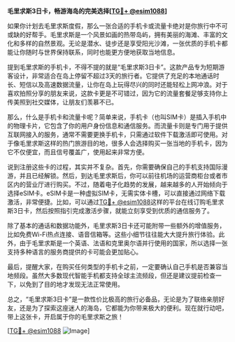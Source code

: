 **毛里求斯3日卡，畅游海岛的完美选择[[TG💪+ @esim1088](https://t.me/s/esim1088)]**

如果你计划去毛里求斯度假，那么一张合适的手机卡或流量卡绝对是你旅行中不可或缺的好帮手。毛里求斯是一个风景如画的热带岛屿，拥有美丽的海滩、丰富的文化和多样的自然景观。无论是潜水、徒步还是享受阳光沙滩，一张优质的手机卡都能让你随时与世界保持联系，同时也能更方便地获取当地信息。

提到毛里求斯的手机卡，不得不提的就是“毛里求斯3日卡”。这款产品专为短期游客设计，非常适合在岛上停留不超过3天的旅行者。它提供了充足的本地通话时长、短信以及高速数据流量，让你在岛上玩得尽兴的同时还能轻松上网冲浪。对于喜欢拍照分享的朋友来说，这款卡更是不可错过，因为它的流量套餐足够支持你上传美照到社交媒体，让朋友们羡慕不已。

那么，什么是手机卡和流量卡呢？简单来说，手机卡（也叫SIM卡）是插入手机中的物理卡片，它包含了你的用户身份信息和通信服务。而流量卡则是专门用于提供互联网接入的服务，通常不需要更换手机卡，只需通过软件下载激活即可使用。对于像毛里求斯这样的热门旅游目的地，很多人会选择购买一张当地的手机卡，因为它不仅便宜，而且信号覆盖广，使用起来非常方便。

说到注册这些卡的过程，其实并不复杂。首先，你需要确保自己的手机支持国际漫游，并且已经解锁。然后，到达毛里求斯后，你可以前往机场的运营商柜台或者市区内的营业厅进行购买。不过，随着电子化趋势的发展，越来越多的人开始倾向于选择eSIM卡。eSIM卡是一种虚拟SIM卡，无需实体卡槽，可以直接通过网络下载激活，非常便捷。比如，可以通过[TG💪+ @esim1088](https://t.me/s/esim1088)这样的平台在线订购毛里求斯3日卡，然后按照指引完成激活步骤，就能立刻享受到优质的通信服务了。

除了基本的通话和数据功能外，毛里求斯3日卡还可能附带一些额外的增值服务，比如免费Wi-Fi热点连接、语音信箱等。这些小细节往往能大大提升旅行体验。此外，由于毛里求斯是一个英语、法语和克里奥尔语并行使用的国家，所以选择一张支持多种语言的服务商提供的卡可能会更加贴心。

最后，提醒大家，在购买任何类型的手机卡之前，一定要确认自己手机是否兼容当地频段。虽然大多数现代智能手机都支持全球主流频段，但还是建议提前检查一下，以免到了目的地才发现无法正常使用。

总之，“毛里求斯3日卡”是一款性价比极高的旅行必备品，无论是为了联络亲朋好友，还是为了探索这座迷人的海岛，它都能为你带来极大的便利。现在就行动吧，带上这张卡，开启属于你的毛里求斯之旅！

[[TG💪+ @esim1088](https://t.me/s/esim1088) ![Image](https://i.postimg.cc/4NQfJmqS/Snipaste-2025-05-13-00-14-12.png)]